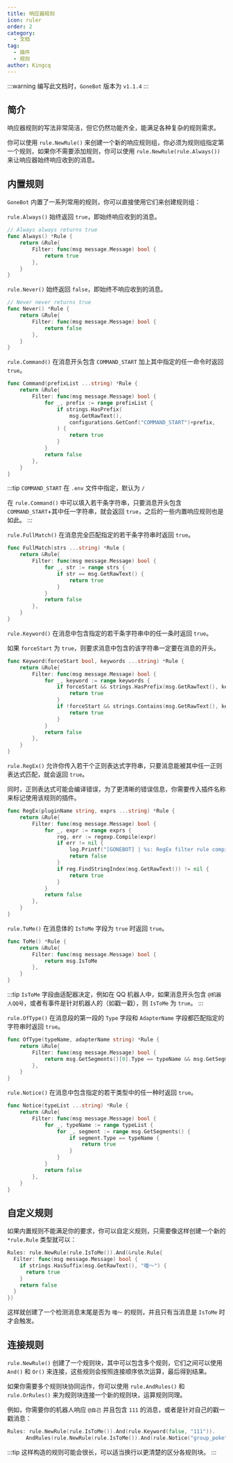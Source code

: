 ```yaml
---
title: 响应器规则
icon: ruler
order: 2
category:
  - 文档
tag:
  - 插件
  - 规则
author: Kingcq
---
```


:::warning
编写此文档时，`GoneBot` 版本为 `v1.1.4`
:::

## 简介

响应器规则的写法非常简洁，但它仍然功能齐全，能满足各种复杂的规则需求。

你可以使用 `rule.NewRule()` 来创建一个新的响应规则组，你必须为规则组指定第一个规则，如果你不需要添加规则，你可以使用 `rule.NewRule(rule.Always())` 来让响应器始终响应收到的消息。


## 内置规则

`GoneBot` 内置了一系列常用的规则，你可以直接使用它们来创建规则组：

`rule.Always()` 始终返回 `true`，即始终响应收到的消息。
```go
// Always always returns true
func Always() *Rule {
	return &Rule{
		Filter: func(msg message.Message) bool {
			return true
		},
	}
}
```

`rule.Never()` 始终返回 `false`，即始终不响应收到的消息。
```go
// Never never returns true
func Never() *Rule {
	return &Rule{
		Filter: func(msg message.Message) bool {
			return false
		},
	}
}
```

`rule.Command()` 在消息开头包含 `COMMAND_START` 加上其中指定的任一命令时返回 `true`。
```go
func Command(prefixList ...string) *Rule {
	return &Rule{
		Filter: func(msg message.Message) bool {
			for _, prefix := range prefixList {
				if strings.HasPrefix(
					msg.GetRawText(),
					configurations.GetConf("COMMAND_START")+prefix,
				) {
					return true
				}
			}
			return false
		},
	}
}
```
:::tip
`COMMAND_START` 在 `.env` 文件中指定，默认为 `/`

在 `rule.Command()` 中可以填入若干条字符串，只要消息开头包含 `COMMAND_START`+其中任一字符串，就会返回 `true`，之后的一些内置响应规则也是如此。
:::

`rule.FullMatch()` 在消息完全匹配指定的若干条字符串时返回 `true`。
```go
func FullMatch(strs ...string) *Rule {
	return &Rule{
		Filter: func(msg message.Message) bool {
			for _, str := range strs {
				if str == msg.GetRawText() {
					return true
				}
			}
			return false
		},
	}
}
```

`rule.Keyword()` 在消息中包含指定的若干条字符串中的任一条时返回 `true`。

如果 `forceStart` 为 `true`，则要求消息中包含的该字符串一定要在消息的开头。
```go
func Keyword(forceStart bool, keywords ...string) *Rule {
	return &Rule{
		Filter: func(msg message.Message) bool {
			for _, keyword := range keywords {
				if forceStart && strings.HasPrefix(msg.GetRawText(), keyword) {
					return true
				}
				if !forceStart && strings.Contains(msg.GetRawText(), keyword) {
					return true
				}
			}
			return false
		},
	}
}
```

`rule.RegEx()` 允许你传入若干个正则表达式字符串，只要消息能被其中任一正则表达式匹配，就会返回 `true`。

同时，正则表达式可能会编译错误，为了更清晰的错误信息，你需要传入插件名称来标记使用该规则的插件。
```go
func RegEx(pluginName string, exprs ...string) *Rule {
	return &Rule{
		Filter: func(msg message.Message) bool {
			for _, expr := range exprs {
				reg, err := regexp.Compile(expr)
				if err != nil {
					log.Printf("[GONEBOT] | %s: RegEx filter rule compilation error!\n", pluginName)
					return false
				}
				if reg.FindStringIndex(msg.GetRawText()) != nil {
					return true
				}
			}
			return false
		},
	}
}
```

`rule.ToMe()` 在消息体的 `IsToMe` 字段为 `true` 时返回 `true`。
```go
func ToMe() *Rule {
	return &Rule{
		Filter: func(msg message.Message) bool {
			return msg.IsToMe
		},
	}
}
```
:::tip
`IsToMe` 字段由适配器决定，例如在 QQ 机器人中，如果消息开头包含 `@机器人QQ号`，或者有事件是针对机器人的（如戳一戳），则 `IsToMe` 为 `true`。
:::

`rule.OfType()` 在消息段的第一段的 `Type` 字段和 `AdapterName` 字段都匹配指定的字符串时返回 `true`。
```go
func OfType(typeName, adapterName string) *Rule {
	return &Rule{
		Filter: func(msg message.Message) bool {
			return msg.GetSegments()[0].Type == typeName && msg.GetSegments()[0].Data.AdapterName() == adapterName
		},
	}
}
```

`rule.Notice()` 在消息中包含指定的若干类型中的任一种时返回 `true`。
```go
func Notice(typeList ...string) *Rule {
	return &Rule{
		Filter: func(msg message.Message) bool {
			for _, typeName := range typeList {
				for _, segment := range msg.GetSegments() {
					if segment.Type == typeName {
						return true
					}
				}
			}
			return false
		},
	}
}
```

## 自定义规则

如果内置规则不能满足你的要求，你可以自定义规则，只需要像这样创建一个新的 `*rule.Rule` 类型就可以：
```go
Rules: rule.NewRule(rule.IsToMe()).And(&rule.Rule{
  Filter: func(msg message.Message) bool {
    if strings.HasSuffix(msg.GetRawText(), "喵～") {
      return true
    }
    return false
  }
})
```
这样就创建了一个检测消息末尾是否为 `喵～` 的规则，并且只有当消息是 `IsToMe` 时才会触发。

## 连接规则

`rule.NewRule()` 创建了一个规则块，其中可以包含多个规则，它们之间可以使用 `And()` 和 `Or()` 来连接，这些规则会按照连接顺序依次运算，最后得到结果。

如果你需要多个规则块协同运作，你可以使用 `rule.AndRules()` 和 `rule.OrRules()` 来为规则块连接一个新的规则块，运算规则同理。

例如，你需要你的机器人响应 `@自己` 并且包含 `111` 的消息，或者是针对自己的戳一戳消息：
```go
Rules: rule.NewRule(rule.IsToMe()).And(rule.Keyword(false, "111")).
      AndRules(rule.NewRule(rule.IsToMe()).And(rule.Notice("group_poke", "friend_poke")))
```
:::tip
这样构造的规则可能会很长，可以适当换行以更清楚的区分各规则块。
:::
